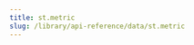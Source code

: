 ```yaml
---
title: st.metric
slug: /library/api-reference/data/st.metric
---
```


<Autofunction function="streamlit.metric" />
